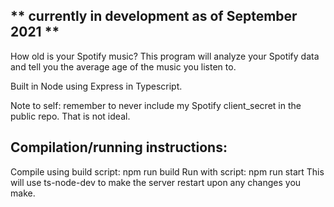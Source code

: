 <h2>** currently in development as of September 2021 **</h2>

<text>How old is your Spotify music? This program will analyze your Spotify data and tell you the average age of the music you listen to.</text>

<text>Built in Node using Express in Typescript.</text>

<text>Note to self: remember to never include my Spotify client_secret in the public repo. That is not ideal.</text>

<h2>Compilation/running instructions:</h2>
<text>	Compile using build script: npm run build</text>	
<text>	Run with script: npm run start</text>
<text>		This will use ts-node-dev to make the server restart upon any changes you make.</text>
